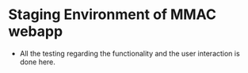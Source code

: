 # Staging Environment of MMAC webapp
 - All the testing regarding the functionality and the user interaction is done here.
